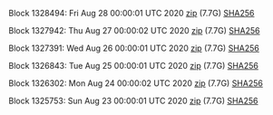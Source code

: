 Block 1328494: Fri Aug 28 00:00:01 UTC 2020 [zip](https://dash-bootstrap.ams3.digitaloceanspaces.com/mainnet/2020-08-28/bootstrap.dat.zip) (7.7G) [SHA256](https://dash-bootstrap.ams3.digitaloceanspaces.com/mainnet/2020-08-28/sha256.txt)

Block 1327942: Thu Aug 27 00:00:02 UTC 2020 [zip](https://dash-bootstrap.ams3.digitaloceanspaces.com/mainnet/2020-08-27/bootstrap.dat.zip) (7.7G) [SHA256](https://dash-bootstrap.ams3.digitaloceanspaces.com/mainnet/2020-08-27/sha256.txt)

Block 1327391: Wed Aug 26 00:00:01 UTC 2020 [zip](https://dash-bootstrap.ams3.digitaloceanspaces.com/mainnet/2020-08-26/bootstrap.dat.zip) (7.7G) [SHA256](https://dash-bootstrap.ams3.digitaloceanspaces.com/mainnet/2020-08-26/sha256.txt)

Block 1326843: Tue Aug 25 00:00:01 UTC 2020 [zip](https://dash-bootstrap.ams3.digitaloceanspaces.com/mainnet/2020-08-25/bootstrap.dat.zip) (7.7G) [SHA256](https://dash-bootstrap.ams3.digitaloceanspaces.com/mainnet/2020-08-25/sha256.txt)

Block 1326302: Mon Aug 24 00:00:02 UTC 2020 [zip](https://dash-bootstrap.ams3.digitaloceanspaces.com/mainnet/2020-08-24/bootstrap.dat.zip) (7.7G) [SHA256](https://dash-bootstrap.ams3.digitaloceanspaces.com/mainnet/2020-08-24/sha256.txt)

Block 1325753: Sun Aug 23 00:00:01 UTC 2020 [zip](https://dash-bootstrap.ams3.digitaloceanspaces.com/mainnet/2020-08-23/bootstrap.dat.zip) (7.7G) [SHA256](https://dash-bootstrap.ams3.digitaloceanspaces.com/mainnet/2020-08-23/sha256.txt)

